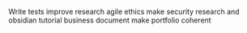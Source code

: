 Write tests
improve research agile ethics
make security research and obsidian tutorial
business document
make portfolio coherent
